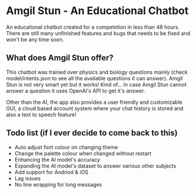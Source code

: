 # Amgil Stun - An Educational Chatbot
 An educational chatbot created for a competetion in less than 48 hours.
 There are still many unfinished features and bugs that needs to be fixed and won't be any time soon.

## What does Amgil Stun offer?
 This chatbot was trained over physics and biology questions mainly (check model/intents.json to see all the available questions it can answer).
 Amgil Stun is not very smart yet but it works! Kind of...
 In case Amgil Stun cannot answer a question it uses OpenAI's API to get it's answer.

 Other than the AI, the app also provides a user friendly and customizable GUI, a cloud based account system where your chat history is stored and also a text to speech feature!

## Todo list (if I ever decide to come back to this)
- Auto adjust font colour on changing theme
- Change the palette colour when changed without restart
- Enhancing the AI model's accuracy
- Expanding the AI model's dataset to answer various other subjects
- Add support for Andriod & iOS
- Lag issues
- No line wrapping for long messages
